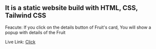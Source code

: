 ## It is a static website build with HTML, CSS, Tailwind CSS

Feacute: If you click on the details button of Fruit's card, You will show a popup with details of the Fruit

Live Link: [Click](https://talukder-asif.github.io/3rd-Assignment/)


